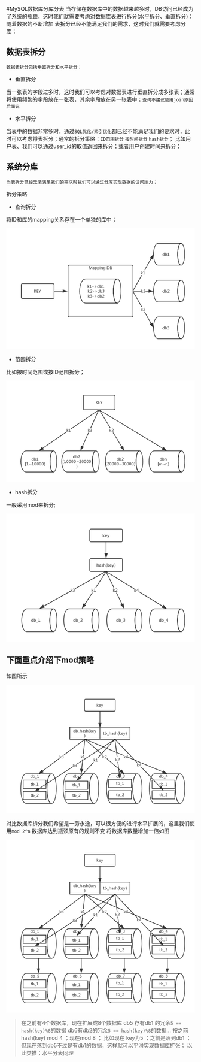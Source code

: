 #MySQL数据库分库分表
    当存储在数据库中的数据越来越多时，DB访问已经成为了系统的瓶颈，这时我们就需要考虑对数据库表进行拆分(水平拆分、垂直拆分)；随着数据的不断增加
    表拆分已经不能满足我们的需求，这时我们就需要考虑分库；
    
## 数据表拆分
    数据表拆分包括垂直拆分和水平拆分；
    
- 垂直拆分

当一张表的字段过多时，这时我们可以考虑对数据表进行垂直拆分成多张表；通常将使用频繁的字段放在一张表，其余字段放在另一张表中；`查询不建议使用join原因后面说`

- 水平拆分

当表中的数据非常多时，通过`SQL优化/索引优化`都已经不能满足我们的要求时，此时可以考虑将表拆分；通常的拆分策略：`ID范围拆分` `按时间拆分` `hash拆分`；
比如用户表、我们可以通过user_id的取值返回来拆分；或者用户创建时间来拆分；

## 系统分库
    当表拆分已经无法满足我们的需求时我们可以通过分库实现数据的访问压力；
    
    
拆分策略
- 查询拆分
        
将ID和库的mapping关系存在一个单独的库中；
        
![](https://github.com/werwolfGu/JHodgepodge/blob/master/web/src/main/webapp/picture/db_1.png)
    
- 范围拆分
    
比如按时间范围或按ID范围拆分；
        
![](https://github.com/werwolfGu/JHodgepodge/blob/master/web/src/main/webapp/picture/db_2.png)
        
- hash拆分       
     
一般采用mod来拆分;

![](https://github.com/werwolfGu/JHodgepodge/blob/master/web/src/main/webapp/picture/db_3.png)
        
## 下面重点介绍下mod策略

如图所示

![](https://github.com/werwolfGu/JHodgepodge/blob/master/web/src/main/webapp/picture/db_4.png)    

对比数据库拆分我们希望是一劳永逸，可以很方便的进行水平扩展的，这里我们使用`mod 2^n` 
数据库达到瓶颈原有的规则不变 将数据库数量增加一倍如图

![](https://github.com/werwolfGu/JHodgepodge/blob/master/web/src/main/webapp/picture/db_5.png) 

>在之前有4个数据库，现在扩展成8个数据库 db5 存有db1 的冗余`5 == hash(key)%8`的数据 db6有db2的冗余`5 == hash(key)%8`的数据... 按之前hash(key) mod 4 ；现在mod 8 ；
比如现在 key为5 ；之前是落到db1 ；但现在落到db5不过是有db1的数据，这样就可以平滑实现数据库扩张； 以此类推；水平分表同理